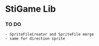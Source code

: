 StiGame Lib
=======

### TO DO

	- SpriteFileCreator and SpriteFile merge
	- same for direction sprite
	
